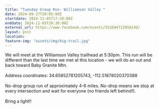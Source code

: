 ```yaml
---
title: "Tuesday Group Run- Williamson Valley "
date: 2024-09-27T20:05:00Z
startdate: 2024-11-05T17:30:00Z
enddate: 2024-11-05T20:30:00Z
external_url: https://www.facebook.com/events/552694713958149/
layout: post
location: 
feature-img: "assets/img/big-trail.jpg"
---
```


We will meet at the Williamson Valley trailhead at 5&#58;30pm. This run will be different than the last time we met at this location - we will do an out and back toward Baby Granite Mtn.<br>
  <br>
  Address coordinates&#58;  34.65852781205743, -112.51878020370388<br>
  <br>
  No-drop group run of approximately 4-6 miles. No-drop means we stop at every intersection and wait for everyone (no friends left behind!). <br>
  <br>
  Bring a light!!<br>
  <br>
  <br>
  
